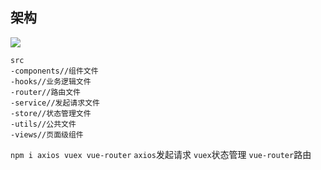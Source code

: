 
## 架构

![](https://cdn.jsdelivr.net/gh/Fansirsqi/blog-Images/images/202303221010530.png)

```
src
-components//组件文件
-hooks//业务逻辑文件
-router//路由文件
-service//发起请求文件
-store//状态管理文件
-utils//公共文件
-views//页面级组件
```
`npm i axios vuex vue-router`
`axios`发起请求
`vuex`状态管理
`vue-router`路由